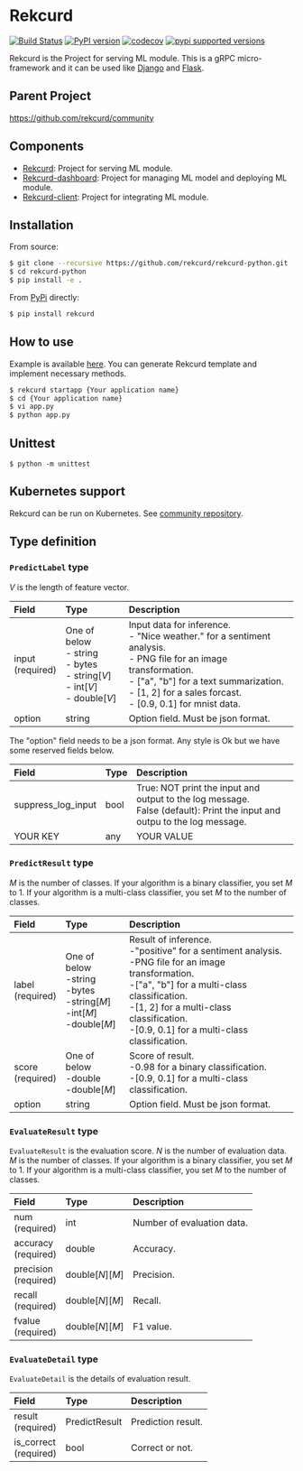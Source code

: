# Rekcurd

[![Build Status](https://travis-ci.com/rekcurd/rekcurd-python.svg?branch=master)](https://travis-ci.com/rekcurd/rekcurd-python)
[![PyPI version](https://badge.fury.io/py/rekcurd.svg)](https://badge.fury.io/py/rekcurd)
[![codecov](https://codecov.io/gh/rekcurd/rekcurd-python/branch/master/graph/badge.svg)](https://codecov.io/gh/rekcurd/rekcurd-python "Non-generated packages only")
[![pypi supported versions](https://img.shields.io/pypi/pyversions/rekcurd.svg)](https://pypi.python.org/pypi/rekcurd)

Rekcurd is the Project for serving ML module. This is a gRPC micro-framework and it can be used like [Django](https://docs.djangoproject.com/) and [Flask](http://flask.pocoo.org/).


## Parent Project
https://github.com/rekcurd/community


## Components
- [Rekcurd](https://github.com/rekcurd/rekcurd-python): Project for serving ML module.
- [Rekcurd-dashboard](https://github.com/rekcurd/dashboard): Project for managing ML model and deploying ML module.
- [Rekcurd-client](https://github.com/rekcurd/python-client): Project for integrating ML module.


## Installation
From source:

```bash
$ git clone --recursive https://github.com/rekcurd/rekcurd-python.git
$ cd rekcurd-python
$ pip install -e .
```

From [PyPi](https://pypi.org/project/rekcurd/) directly:

```bash
$ pip install rekcurd
```

## How to use
Example is available [here](https://github.com/rekcurd/rekcurd-example/tree/master/python/sklearn-digits). You can generate Rekcurd template and implement necessary methods.

```bash
$ rekcurd startapp {Your application name}
$ cd {Your application name}
$ vi app.py
$ python app.py
```


## Unittest
```
$ python -m unittest
```


## Kubernetes support
Rekcurd can be run on Kubernetes. See [community repository](https://github.com/rekcurd/community).


## Type definition
### `PredictLabel` type
*V* is the length of feature vector.

|Field |Type |Description |
|:---|:---|:---|
|input <BR>(required) |One of below<BR>- string<BR>- bytes<BR>- string[*V*]<BR>- int[*V*]<BR>- double[*V*] |Input data for inference.<BR>- "Nice weather." for a sentiment analysis.<BR>- PNG file for an image transformation.<BR>- ["a", "b"] for a text summarization.<BR>- [1, 2] for a sales forcast.<BR>- [0.9, 0.1] for mnist data. |
|option |string| Option field. Must be json format. |

The "option" field needs to be a json format. Any style is Ok but we have some reserved fields below.

|Field |Type |Description |
|:---|:---|:---|
|suppress_log_input |bool |True: NOT print the input and output to the log message. <BR>False (default): Print the input and outpu to the log message. |
|YOUR KEY |any |YOUR VALUE |

### `PredictResult` type
*M* is the number of classes. If your algorithm is a binary classifier, you set *M* to 1. If your algorithm is a multi-class classifier, you set *M* to the number of classes.

|Field |Type |Description |
|:---|:---|:---|
|label<BR>(required) |One of below<BR> -string<BR> -bytes<BR> -string[*M*]<BR> -int[*M*]<BR> -double[*M*] |Result of inference.<BR> -"positive" for a sentiment analysis.<BR> -PNG file for an image transformation.<BR> -["a", "b"] for a multi-class classification.<BR> -[1, 2] for a multi-class classification.<BR> -[0.9, 0.1] for a multi-class classification. |
|score<BR>(required) |One of below<BR> -double<BR> -double[*M*] |Score of result.<BR> -0.98 for a binary classification.<BR> -[0.9, 0.1] for a multi-class classification. |
|option |string |Option field. Must be json format. |

### `EvaluateResult` type
`EvaluateResult` is the evaluation score. *N* is the number of evaluation data. *M* is the number of classes. If your algorithm is a binary classifier, you set *M* to 1. If your algorithm is a multi-class classifier, you set *M* to the number of classes.

|Field |Type |Description |
|:---|:---|:---|
|num<BR>(required)|int |Number of evaluation data. |
|accuracy<BR>(required) |double |Accuracy. |
|precision<BR>(required) |double[*N*][*M*] |Precision. |
|recall<BR>(required) |double[*N*][*M*] |Recall. |
|fvalue<BR>(required) |double[*N*][*M*] |F1 value. |

### `EvaluateDetail` type
`EvaluateDetail` is the details of evaluation result.

|Field |Type |Description |
|:---|:---|:---|
|result<BR>(required) |PredictResult |Prediction result. |
|is_correct<BR>(required) |bool |Correct or not. |
